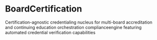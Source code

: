 # BoardCertification
Certification-agnostic credentialing nucleus for multi-board accreditation and continuing education orchestration complianceengine featuring automated credential verification capabilities
